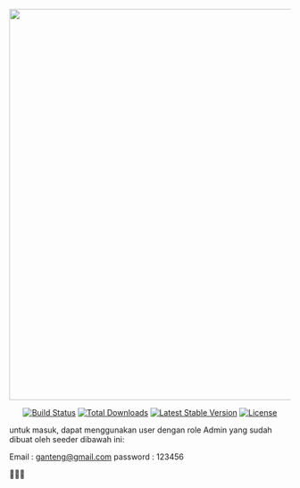 <p align="center"><img src="https://media.discordapp.net/attachments/891959446857744394/983767415743741972/Tesla_Model_Sus.png?" width="700"></p>

<p align="center">
<a href="https://travis-ci.org/laravel/framework"><img src="https://travis-ci.org/laravel/framework.svg" alt="Build Status"></a>
<a href="https://packagist.org/packages/laravel/framework"><img src="https://poser.pugx.org/laravel/framework/d/total.svg" alt="Total Downloads"></a>
<a href="https://packagist.org/packages/laravel/framework"><img src="https://poser.pugx.org/laravel/framework/v/stable.svg" alt="Latest Stable Version"></a>
<a href="https://packagist.org/packages/laravel/framework"><img src="https://poser.pugx.org/laravel/framework/license.svg" alt="License"></a>
</p>

untuk masuk, dapat menggunakan user dengan role Admin yang sudah dibuat oleh seeder dibawah ini: 

Email : ganteng@gmail.com
password : 123456

🥶🥶🥶
